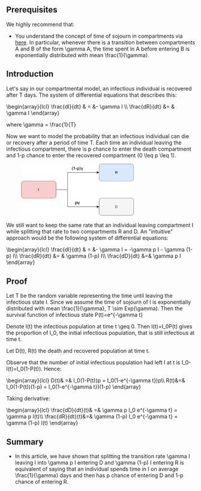## Prerequisites

We highly recommend that:

- You understand the concept of time of sojourn in compartments via [here](https://server.math.umanitoba.ca/~jarino/courses/math3820/math3820_slides_residence_time.4p.pdf). In particular, whenever there is a transition between compartments A and B of the form <tex>\gamma A</tex>, the time spent in A before entering B is exponentially distributed with mean <tex>\frac{1}{\gamma}</tex>.

## Introduction

Let's say in our compartmental model, an infectious individual is recovered after <tex>T</tex> days. The system of differential equations that describes this:

<texb>
\begin{array}{lcl}
\frac{dI}{dt} & = &- \gamma I \\
\frac{dR}{dt} &= & \gamma I
\end{array}
</texb>

where <tex>\gamma = \frac{1}{T}</tex>

Now we want to model the probability that an infectious individual can die or recovery after a period of time <tex>T</tex>. Each time an individual leaving the infectious compartment, there is <tex>p</tex> chance to enter the death compartment and <tex>1-p</tex> chance to enter the recovered compartment (<tex>0 \leq p \leq 1</tex>).

<figure class="text-center">
  <img src="assets/probability_rate/IRD.png" width="300"/>
</figure>

We still want to keep the same rate that an individual leaving compartment <tex>I</tex> while splitting that rate to two compartments <tex>R</tex> and <tex>D</tex>. An "intuitive" approach would be the following system of differential equations:

<texb>
\begin{array}{lcl}
\frac{dI}{dt} & = &- \gamma I = -\gamma p I - \gamma (1-p) I\\
\frac{dR}{dt} &= & \gamma (1-p) I\\
\frac{dD}{dt} &=& \gamma p I
\end{array}
</texb>

## Proof

Let <tex>T</tex> be the random variable representing the time until leaving the infectious state <tex>I</tex>. Since we assume the time of sojourn of <tex>I</tex> is exponentially distributed with mean <tex>\frac{1}{\gamma}</tex>, <tex>T \sim Exp(\gamma)</tex>. Then the survival function of infectious state <tex>P(t)=e^{-\gamma t}</tex>

Denote <tex>I(t)</tex> the infectious population at time <tex>t \geq 0</tex>. Then <tex>I(t)=I_0P(t)</tex> gives the proportion of <tex>I_0</tex>, the initial infectious population, that is still infectious at time <tex>t</tex>.

Let <tex>D(t), R(t)</tex> the death and recovered population at time <tex>t</tex>.

Observe that the number of initial infectious population had left <tex>I</tex> at <tex>t</tex> is <tex>I_0-I(t)=I_0(1-P(t))</tex>. Hence:

<texb>
\begin{array}{lcl}
D(t)& =& I_0(1-P(t))p = I_0(1-e^{-\gamma t})p\\
R(t)&=& I_0(1-P(t))(1-p) = I_0(1-e^{-\gamma t})(1-p)
\end{array}
</texb>

Taking derivative:

<texb>
\begin{array}{lcl}
\frac{dD}{dt}(t)& =& \gamma p I_0 e^{-\gamma t} = \gamma p I(t)\\
\frac{dR}{dt}(t)&=& \gamma (1-p) I_0 e^{-\gamma t} = \gamma (1-p) I(t)
\end{array}
</texb>

<!---
Old Proof - may not work but show interesting connection with splitting a Poisson process

The above equations imply that the time spent in <tex>I</tex> before entering <tex>D</tex> is exponentially distributed with mean <tex>\frac{1}{\gamma p}</tex>. Let <tex>N</tex> be the discrete random variable that represents the number of times an individual in <tex>I</tex> entering <tex>D</tex> in a unit time interval. Then <tex>N</tex> is Poisson distributed with mean <tex>\gamma p</tex> where <tex>Pr(N=k)=e^{-\gamma p}\frac{(\gamma p)^k}{k!}</tex>

Also from the above equations, the time spent in <tex>I</tex> before leaving <tex>I</tex> is exponentially distributed with mean <tex>\frac{1}{\gamma}</tex>. Hence if <tex>A</tex> is the number of times an individual leaving <tex>I</tex> in a unit time interval, then <tex>A</tex> is Poisson distributed with mean <tex>\gamma</tex> where <tex>Pr(A=k)=e^{-\gamma}\frac{\gamma^k}{k!}</tex>

Now we create a discrete random variable <tex>\tilde{N}</tex> that represents the number of times an individual in <tex>I</tex> entering <tex>D</tex> such that each time an individual leaving <tex>I</tex> there is <tex>p</tex> chance to enter <tex>D</tex>. We want to show that <tex>N</tex> and <tex>\tilde{N}</tex> are equivalent and that our "intuitive" approach coincides with the above system of differential equations.

What is <tex>Pr(\tilde{N}=k)</tex>?

We observe that in order for <tex>\tilde{N}=k</tex>, <tex>A</tex> has to be at least <tex>k</tex>. Hence:

<texb>
\begin{array}{lcl}
Pr(\tilde{N}=k)& = &\displaystyle \sum_{d \geq k}^{\infty} Pr(\tilde{N}=k | A=d) Pr(A=d)\\
 &=& \displaystyle \sum_{d \geq k}^{\infty} B(k;d,p) e^{-\gamma}\frac{\gamma^d}{d!}
\end{array}
</texb>

where <tex>B(k;d,p)</tex> is the probability of <tex>k</tex> successes after <tex>d</tex> trials with success probability of <tex>p</tex> for each trial. This is a binomial distribution of <tex>n</tex> trials and success probability <tex>p</tex>. Hence:


<texb>
\begin{array}{lcl}
Pr(\tilde{N}=k)& = & \displaystyle \sum_{d \geq k}^{\infty} p^k(1-p)^{d-k} \binom{d}{k} e^{-\gamma}\frac{\gamma^d}{d!}\\
& = & \displaystyle \sum_{d \geq k}^{\infty} p^k(1-p)^{d-k} \frac{d!}{k!(d-k)!} e^{-\gamma}\frac{\gamma^d}{d!}\\
& = & \displaystyle \sum_{d \geq k}^{\infty} \frac{p^k(1-p)^{d-k}e^{-\gamma}\gamma^d}{k!(d-k)!}\\
& = & \displaystyle \sum_{d \geq k}^{\infty} \frac{p^k(1-p)^{d-k}[e^{-\gamma p}e^{-\gamma (1-p)}][\gamma^{d-k}\gamma^{k}]}{k!(d-k)!}\\
& = & e^{-\gamma p}\frac{(\gamma p)^k}{k!} \displaystyle \sum_{d \geq k}^{\infty} \frac{(1-p)^{d-k}e^{-\gamma (1-p)}\gamma^{d-k}}{(d-k)!}\\
& = & e^{-\gamma p}\frac{(\gamma p)^k}{k!} \displaystyle \sum_{d \geq k}^{\infty} \frac{[\gamma(1-p)]^{d-k}e^{-\gamma (1-p)}}{(d-k)!}\\
& = & e^{-\gamma p}\frac{(\gamma p)^k}{k!} \displaystyle \sum_{d \geq 0}^{\infty} \frac{[\gamma(1-p)]^{d}e^{-\gamma (1-p)}}{d!}\\
& = & e^{-\gamma p}\frac{(\gamma p)^k}{k!} \displaystyle \sum_{d \geq 0}^{\infty} Pr(X=d)\\
& = & e^{-\gamma p}\frac{(\gamma p)^k}{k!} \\
& = & Pr(N=k)
\end{array}
</texb>

where <tex>X</tex> is Poisson distributed with mean <tex>\gamma(1-p)</tex>.

With the same reasoning, the same conclusion can be drawn for the transition between <tex>I</tex> and <tex>R</tex> with probability <tex>1-p</tex>
-->


## Summary

- In this article, we have shown that splitting the transition rate <tex>\gamma I</tex> leaving <tex>I</tex> into <tex>\gamma p I</tex> entering <tex>D</tex> and <tex>\gamma (1-p) I</tex> entering <tex>R</tex> is equivalent of saying that an individual spends time in <tex>I</tex> on average <tex>\frac{1}{\gamma}</tex> days and then has <tex>p</tex> chance of entering <tex>D</tex> and <tex>1-p</tex> chance of entering <tex>R</tex>.
